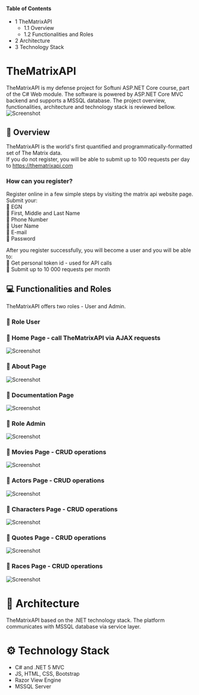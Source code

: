 #### Table of Contents
- 1 TheMatrixAPI
  - 1.1 Overview
  - 1.2 Functionalities and Roles
- 2 Architecture
- 3 Technology Stack

# TheMatrixAPI

TheMatrixAPI is my defense project for Softuni ASP.NET Core course, part of the C# Web module. 
The software is powered by ASP.NET Core MVC backend and supports a MSSQL database. The project overview, functionalities, architecture and technology stack is reviewed bellow.  
![Screenshot](public/TheMatrixAPI.png?raw=true "TheMatrixAPI")

## :pencil: Overview

TheMatrixAPI is the world's first quantified and programmatically-formatted set of The Matrix data.  
If you do not register, you will be able to submit up to 100 requests per day to https://thematrixapi.com
### How can you register?
Register online in a few simple steps by visiting the matrix api website page. Submit your:  
:pushpin: EGN  
:pushpin: First, Middle and Last Name  
:pushpin: Phone Number  
:pushpin: User Name  
:pushpin: E-mail  
:pushpin: Password  

After you register successfully, you will become a user and you will be able to:  
:pushpin: Get personal token id - used for API calls  
:pushpin: Submit up to 10 000 requests per month  

## :computer: Functionalities and Roles
TheMatrixAPI offers two roles - User and Admin.
### :pushpin: Role User  
### :pushpin: Home Page - call TheMatrixAPI via AJAX requests  
![Screenshot](public/tryitnow.png?raw=true "TryItNow")
### :pushpin: About Page  
![Screenshot](public/aboutpage.png?raw=true "AboutPage")
### :pushpin: Documentation Page  
![Screenshot](public/documentationpage.png?raw=true "DocumentationPage")
### :pushpin: Role Admin  
![Screenshot](public/roleadmin.png?raw=true "RoleAdmin")
### :pushpin: Movies Page - CRUD operations  
![Screenshot](public/moviespage.png?raw=true "MoviesPage")
### :pushpin: Actors Page - CRUD operations
![Screenshot](public/actorspage.png?raw=true "ActorsPage")
### :pushpin: Characters Page - CRUD operations  
![Screenshot](public/characterspage.png?raw=true "CharactersPage")
### :pushpin: Quotes Page - CRUD operations  
![Screenshot](public/quotespage.png?raw=true "QuotesPage")
### :pushpin: Races Page - CRUD operations  
![Screenshot](public/racespage.png?raw=true "RacesPage")

# :hammer: Architecture
TheMatrixAPI based on the .NET technology stack.
The platform communicates with MSSQL database via service layer.

# :gear: Technology Stack
- C# and .NET 5 MVC
- JS, HTML, CSS, Bootstrap
- Razor View Engine
- MSSQL Server